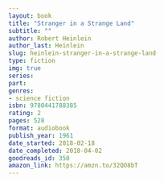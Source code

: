 ```yaml
---
layout: book
title: "Stranger in a Strange Land"
subtitle: ""
author: Robert Heinlein
author_last: Heinlein
slug: heinlein-stranger-in-a-strange-land
type: fiction
img: true
series: 
part: 
genres:
- science fiction
isbn: 9780441788385
rating: 2
pages: 528
format: audiobook
publish_year: 1961
date_started: 2018-02-18
date_completed: 2018-04-02
goodreads_id: 350
amazon_link: https://amzn.to/32QO8bT
---
```

